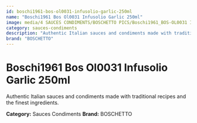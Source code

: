 ```yaml
---
id: boschi1961-bos-ol0031-infusolio-garlic-250ml
name: "Boschi1961 Bos Ol0031 Infusolio Garlic 250ml"
image: media/4 SAUCES CONDIMENTS/BOSCHETTO PICS/Boschi1961_BOS-OL0031 Infusolio Garlic 250ml.png
category: sauces-condiments
description: "Authentic Italian sauces and condiments made with traditional recipes and the finest ingredients."
brand: "BOSCHETTO"
---
```


# Boschi1961 Bos Ol0031 Infusolio Garlic 250ml

Authentic Italian sauces and condiments made with traditional recipes and the finest ingredients.

**Category:** Sauces Condiments
**Brand:** BOSCHETTO
